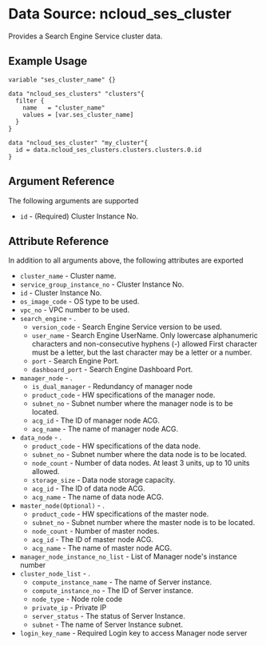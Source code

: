 # Data Source: ncloud_ses_cluster

Provides a Search Engine Service cluster data.

## Example Usage
``` hcl
variable "ses_cluster_name" {}

data "ncloud_ses_clusters" "clusters"{
  filter {
    name   = "cluster_name"
    values = [var.ses_cluster_name]
  }
}

data "ncloud_ses_cluster" "my_cluster"{
  id = data.ncloud_ses_clusters.clusters.clusters.0.id
}
```

## Argument Reference
The following arguments are supported

* `id` - (Required) Cluster Instance No.

## Attribute Reference
In addition to all arguments above, the following attributes are exported

* `cluster_name` - Cluster name.
* `service_group_instance_no` - Cluster Instance No.
* `id` - Cluster Instance No.
* `os_image_code` -  OS type to be used.
* `vpc_no` - VPC number to be used.
* `search_engine` - .
    * `version_code` - Search Engine Service version to be used.
    * `user_name` - Search Engine UserName. Only lowercase alphanumeric characters and non-consecutive hyphens (-) allowed First character must be a letter, but the last character may be a letter or a number.
    * `port` - Search Engine Port.
    * `dashboard_port` - Search Engine Dashboard Port.
* `manager_node` - .
    * `is_dual_manager` - Redundancy of manager node
    * `product_code` - HW specifications of the manager node.
    * `subnet_no` - Subnet number where the manager node is to be located.
    * `acg_id` - The ID of manager node ACG.
    * `acg_name` - The name of manager node ACG.
* `data_node` - .
    * `product_code` - HW specifications of the data node.
    * `subnet_no` - Subnet number where the data node is to be located.
    * `node_count` - Number of data nodes. At least 3 units, up to 10 units allowed.
    * `storage_size` - Data node storage capacity.
    * `acg_id` - The ID of data node ACG.
    * `acg_name` - The name of data node ACG.
* `master_node(Optional)` - .
  * `product_code` - HW specifications of the master node.
  * `subnet_no` - Subnet number where the master node is to be located.
  * `node_count` - Number of master nodes.
  * `acg_id` - The ID of master node ACG.
  * `acg_name` - The name of master node ACG.
* `manager_node_instance_no_list` - List of Manager node's instance number 
* `cluster_node_list` - .
  * `compute_instance_name` - The name of Server instance.
  * `compute_instance_no`   - The ID of Server instance.
  * `node_type`             - Node role code
  * `private_ip`            - Private IP
  * `server_status`         - The status of Server Instance.
  * `subnet`                - The name of Server Instance subnet.
* `login_key_name` - Required Login key to access Manager node server